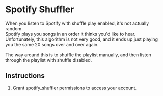 # Spotify Shuffler
When you listen to Spotify with shuffle play enabled, it's not actually random.  
Spotify plays you songs in an order it thinks you'd like to hear. Unfortunately, this algorithm is not very good,
and it ends up just playing you the same 20 songs over and over again.

The way around this is to shuffle the playlist manually, and then listen through the playlist with shuffle disabled.

## Instructions  

1) Grant spotify_shuffler permissions to access your account.